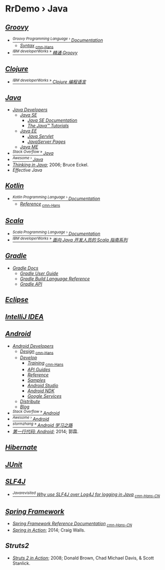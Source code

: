 # RrDemo › Java

## [*Groovy*](http://groovy-lang.org/)
- [<sup>*Groovy Programming Language* › </sup>*Documentation*](http://groovy-lang.org/documentation.html)
    - [*Syntax*](http://groovy-lang.org/syntax.html)<sub> [cmn-Hans](http://groovy.zeroleaf.com/)</sub>
- [<sup>*IBM developerWorks* » </sup>*精通 Groovy*](http://ibm.com/developerworks/cn/education/java/j-groovy/j-groovy.html)

## [*Clojure*](http://clojure.org/)
- [<sup>*IBM developerWorks* » </sup>*Clojure 编程语言*](http://ibm.com/developerworks/cn/opensource/os-eclipse-clojure/)

## [*Java*](http://java.com/)
- [*Java Developers*](http://oracle.com/technetwork/java)
    - [*Java SE*](http://oracle.com/technetwork/java/javase)
        - [*Java SE Documentation*](http://docs.oracle.com/javase)
        - [*The Java™ Tutorials*](http://docs.oracle.com/javase/tutorial)
    - [*Java EE*](http://oracle.com/technetwork/java/javaee)
        - [*Java Servlet*](http://oracle.com/technetwork/java/javaee/servlet)
        - [*JavaServer Pages*](http://oracle.com/technetwork/java/javaee/jsp)
    - [*Java ME*](http://oracle.com/technetwork/java/javame)
- [<sup>*Stack Overflow* » </sup>*Java*](http://stackoverflow.com/tags/java)
- [<sup>*Awesome* › </sup>*Java*](http://github.com/akullpp/awesome-java)
- [*Thinking in Java*](http://mindviewinc.com/Books/TIJ4); 2006; Bruce Eckel.
- *Effective Java*

## [*Kotlin*](http://kotlinlang.org/)
- [<sup>*Kotlin Programming Language* › </sup>*Documentation*](http://kotlinlang.org/docs/)
    - [*Reference*](http://kotlinlang.org/docs/reference/)<sub> [cmn-Hans](http://kotlindoc.com/)</sub>

## [*Scala*](http://scala-lang.org/)
- [<sup>*Scala Programming Language* › </sup>*Documentation*](http://scala-lang.org/documentation/)
- [<sup>*IBM developerWorks* » </sup> *面向 Java 开发人员的 Scala 指南系列*](http://ibm.com/developerworks/cn/java/j-scala)

## [*Gradle*](http://gradle.org/)
- [*Gradle Docs*](http://docs.gradle.org/)
    - [*Gradle User Guide*](http://docs.gradle.org/current/userguide/)
    - [*Gradle Build Language Reference*](http://docs.gradle.org/current/dsl/)
    - [*Gradle API*](http://docs.gradle.org/current/javadoc/)

## [*Eclipse*](http://eclipse.org/)

## [*IntelliJ IDEA*](http://jetbrains.com/idea/)

## [*Android*](http://android.com/)
- [*Android Developers*](http://developer.android.com/)
    - [*Design*](http://developer.android.com/design/)<sub> [cmn-Hans](http://apkbus.com/design/)</sub>
    - [*Develop*](http://developer.android.com/develop/)
        - [*Training*](http://developer.android.com/training/)<sub> [cmn-Hans](http://hukai.me/android-training-course-in-chinese/)</sub>
        - [*API Guides*](http://developer.android.com/guide/)
        - [*Reference*](https://developer.android.com/reference/)
        - [*Samples*](http://developer.android.com/samples/)
        - [*Android Studio*](http://developer.android.com/studio/)
        - [*Android NDK*](http://developer.android.com/ndk/)
        - [*Google Services*](http://developer.android.com/google/)
    - [*Distribute*](http://developer.android.com/distribute/)
    - [*Blog*](http://android-developers.blogspot.com/)
- [<sup>*Stack Overflow* » </sup>*Android*](http://stackoverflow.com/tags/android)
- [<sup>*Awesome* › </sup>*Android*](http://github.com/JStumpp/awesome-android)
- [<sup>*stormzhang* » </sup>*Android 学习之路*](http://stormzhang.com/android/2014/07/07/learn-android-from-rookie/)
- [*第一行代码: Android*](http://ptpress.com.cn/Book.aspx?id=38871); 2014; 郭霖.

## [*Hibernate*](http://hibernate.org/)

## [*JUnit*](http://junit.org/)

## [*SLF4J*](http://slf4j.org/)
- [<sup>*Javarevisited* </sup>*Why use SLF4J over Log4J for logging in Java*](http://javarevisited.blogspot.com/2013/08/why-use-sl4j-over-log4j-for-logging-in.html)<sub> [*cmn-Hans-CN*](http://importnew.com/7450.html "为什么要使用SLF4J而不是Log4J")</sub>

## [*Spring Framework*](http://projects.spring.io/spring-framework/)
- [*Spring Framework Reference Documentation*](http://docs.spring.io/spring/docs/current/spring-framework-reference/htmlsingle/)<sub> [*cmn-Hans-CN*](http://waylau.gitbooks.io/spring-framework-4-reference "Spring Framework 4.x Reference Documentation 中文翻译")</sub>
- [*Spring in Action*](http://manning.com/books/spring-in-action-fourth-edition); 2014; Craig Walls.

## *Struts2*
- [*Struts 2 in Action*](http://manning.com/books/struts-2-in-action); 2008; Donald Brown, Chad Michael Davis, & Scott Stanlick.
